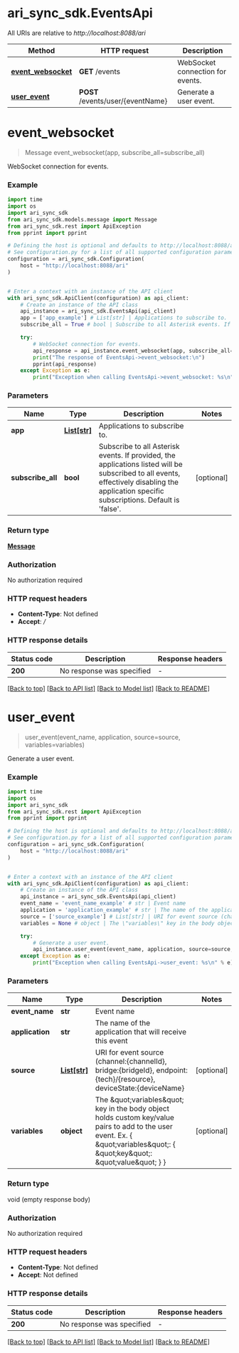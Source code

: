 # ari_sync_sdk.EventsApi

All URIs are relative to *http://localhost:8088/ari*

Method | HTTP request | Description
------------- | ------------- | -------------
[**event_websocket**](EventsApi.md#event_websocket) | **GET** /events | WebSocket connection for events.
[**user_event**](EventsApi.md#user_event) | **POST** /events/user/{eventName} | Generate a user event.


# **event_websocket**
> Message event_websocket(app, subscribe_all=subscribe_all)

WebSocket connection for events.

### Example

```python
import time
import os
import ari_sync_sdk
from ari_sync_sdk.models.message import Message
from ari_sync_sdk.rest import ApiException
from pprint import pprint

# Defining the host is optional and defaults to http://localhost:8088/ari
# See configuration.py for a list of all supported configuration parameters.
configuration = ari_sync_sdk.Configuration(
    host = "http://localhost:8088/ari"
)


# Enter a context with an instance of the API client
with ari_sync_sdk.ApiClient(configuration) as api_client:
    # Create an instance of the API class
    api_instance = ari_sync_sdk.EventsApi(api_client)
    app = ['app_example'] # List[str] | Applications to subscribe to.
    subscribe_all = True # bool | Subscribe to all Asterisk events. If provided, the applications listed will be subscribed to all events, effectively disabling the application specific subscriptions. Default is 'false'. (optional)

    try:
        # WebSocket connection for events.
        api_response = api_instance.event_websocket(app, subscribe_all=subscribe_all)
        print("The response of EventsApi->event_websocket:\n")
        pprint(api_response)
    except Exception as e:
        print("Exception when calling EventsApi->event_websocket: %s\n" % e)
```



### Parameters

Name | Type | Description  | Notes
------------- | ------------- | ------------- | -------------
 **app** | [**List[str]**](str.md)| Applications to subscribe to. | 
 **subscribe_all** | **bool**| Subscribe to all Asterisk events. If provided, the applications listed will be subscribed to all events, effectively disabling the application specific subscriptions. Default is &#39;false&#39;. | [optional] 

### Return type

[**Message**](Message.md)

### Authorization

No authorization required

### HTTP request headers

 - **Content-Type**: Not defined
 - **Accept**: */*

### HTTP response details
| Status code | Description | Response headers |
|-------------|-------------|------------------|
**200** | No response was specified |  -  |

[[Back to top]](#) [[Back to API list]](../README.md#documentation-for-api-endpoints) [[Back to Model list]](../README.md#documentation-for-models) [[Back to README]](../README.md)

# **user_event**
> user_event(event_name, application, source=source, variables=variables)

Generate a user event.

### Example

```python
import time
import os
import ari_sync_sdk
from ari_sync_sdk.rest import ApiException
from pprint import pprint

# Defining the host is optional and defaults to http://localhost:8088/ari
# See configuration.py for a list of all supported configuration parameters.
configuration = ari_sync_sdk.Configuration(
    host = "http://localhost:8088/ari"
)


# Enter a context with an instance of the API client
with ari_sync_sdk.ApiClient(configuration) as api_client:
    # Create an instance of the API class
    api_instance = ari_sync_sdk.EventsApi(api_client)
    event_name = 'event_name_example' # str | Event name
    application = 'application_example' # str | The name of the application that will receive this event
    source = ['source_example'] # List[str] | URI for event source (channel:{channelId}, bridge:{bridgeId}, endpoint:{tech}/{resource}, deviceState:{deviceName} (optional)
    variables = None # object | The \"variables\" key in the body object holds custom key/value pairs to add to the user event. Ex. { \"variables\": { \"key\": \"value\" } } (optional)

    try:
        # Generate a user event.
        api_instance.user_event(event_name, application, source=source, variables=variables)
    except Exception as e:
        print("Exception when calling EventsApi->user_event: %s\n" % e)
```



### Parameters

Name | Type | Description  | Notes
------------- | ------------- | ------------- | -------------
 **event_name** | **str**| Event name | 
 **application** | **str**| The name of the application that will receive this event | 
 **source** | [**List[str]**](str.md)| URI for event source (channel:{channelId}, bridge:{bridgeId}, endpoint:{tech}/{resource}, deviceState:{deviceName} | [optional] 
 **variables** | **object**| The \&quot;variables\&quot; key in the body object holds custom key/value pairs to add to the user event. Ex. { \&quot;variables\&quot;: { \&quot;key\&quot;: \&quot;value\&quot; } } | [optional] 

### Return type

void (empty response body)

### Authorization

No authorization required

### HTTP request headers

 - **Content-Type**: Not defined
 - **Accept**: Not defined

### HTTP response details
| Status code | Description | Response headers |
|-------------|-------------|------------------|
**200** | No response was specified |  -  |

[[Back to top]](#) [[Back to API list]](../README.md#documentation-for-api-endpoints) [[Back to Model list]](../README.md#documentation-for-models) [[Back to README]](../README.md)

